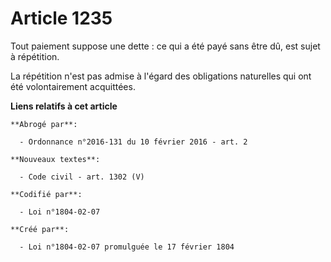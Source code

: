 # Article 1235

Tout paiement suppose une dette : ce qui a été payé sans être dû, est sujet à répétition.

La répétition n'est pas admise à l'égard des obligations naturelles qui ont été volontairement acquittées.

**Liens relatifs à cet article**

	**Abrogé par**:

	  - Ordonnance n°2016-131 du 10 février 2016 - art. 2

	**Nouveaux textes**:

	  - Code civil - art. 1302 (V)

	**Codifié par**:

	  - Loi n°1804-02-07

	**Créé par**:

	  - Loi n°1804-02-07 promulguée le 17 février 1804
